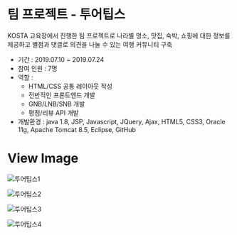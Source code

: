 # 팀 프로젝트 - 투어팁스
KOSTA 교육장에서 진행한 팀 프로젝트로 나라별 명소, 맛집, 숙박, 쇼핑에 대한 정보를 제공하고 별점과 댓글로 의견을 나눌 수 있는 여행 커뮤니티 구축

- 기간 : 2019.07.10 ~ 2019.07.24
- 참여 인원 : 7명
- 역할 :
  - HTML/CSS 공통 레이아웃 작성
  - 전반적인 프론트엔드 개발
  - GNB/LNB/SNB 개발
  - 평점/리뷰 API 개발
- 개발환경 : java 1.8, JSP, Javascript, JQuery, Ajax, HTML5, CSS3, Oracle 11g, Apache Tomcat 8.5, Eclipse, GitHub

# View Image
![투어팁스1](https://user-images.githubusercontent.com/35294456/104558403-14d45c00-5686-11eb-8b9b-4326d8c5e1b1.jpg)

![투어팁스2](https://user-images.githubusercontent.com/35294456/104558408-169e1f80-5686-11eb-96ce-54caa8222b7f.jpg)

![투어팁스3](https://user-images.githubusercontent.com/35294456/104558410-1736b600-5686-11eb-934d-1ed962ab0c33.jpg)

![투어팁스4](https://user-images.githubusercontent.com/35294456/104554512-a391aa80-567f-11eb-935b-a6c56fb9fcd1.jpg)
